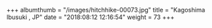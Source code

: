 +++
albumthumb = "/images/hitchhike-00073.jpg"
title = "Kagoshima Ibusuki , JP"
date = "2018:08:12 12:16:54"
weight = 73
+++
